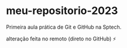 # meu-repositorio-2023
Primeira aula prática de Git e GitHub na Sptech. 

alteração feita no remoto (direto no GitHub) :zap:
